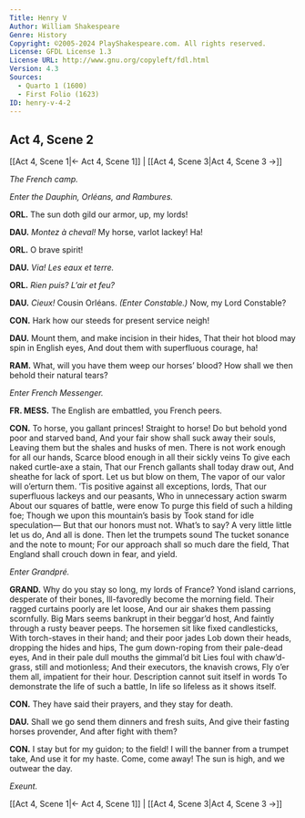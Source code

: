```yaml
---
Title: Henry V
Author: William Shakespeare
Genre: History
Copyright: ©2005-2024 PlayShakespeare.com. All rights reserved.
License: GFDL License 1.3
License URL: http://www.gnu.org/copyleft/fdl.html
Version: 4.3
Sources:
  - Quarto 1 (1600)
  - First Folio (1623)
ID: henry-v-4-2
---
```


## Act 4, Scene 2
[[Act 4, Scene 1|← Act 4, Scene 1]] | [[Act 4, Scene 3|Act 4, Scene 3 →]]

*The French camp.*

*Enter the Dauphin, Orléans, and Rambures.*

**ORL.**
The sun doth gild our armor, up, my lords!

**DAU.**
*Montez à cheval!* My horse, varlot lackey! Ha!

**ORL.**
O brave spirit!

**DAU.**
*Via! Les eaux et terre.*

**ORL.**
*Rien puis? L’air et feu?*

**DAU.**
*Cieux!* Cousin Orléans.
*(Enter Constable.)*
Now, my Lord Constable?

**CON.**
Hark how our steeds for present service neigh!

**DAU.**
Mount them, and make incision in their hides,
That their hot blood may spin in English eyes,
And dout them with superfluous courage, ha!

**RAM.**
What, will you have them weep our horses’ blood?
How shall we then behold their natural tears?

*Enter French Messenger.*

**FR. MESS.**
The English are embattled, you French peers.

**CON.**
To horse, you gallant princes! Straight to horse!
Do but behold yond poor and starved band,
And your fair show shall suck away their souls,
Leaving them but the shales and husks of men.
There is not work enough for all our hands,
Scarce blood enough in all their sickly veins
To give each naked curtle-axe a stain,
That our French gallants shall today draw out,
And sheathe for lack of sport. Let us but blow on them,
The vapor of our valor will o’erturn them.
’Tis positive against all exceptions, lords,
That our superfluous lackeys and our peasants,
Who in unnecessary action swarm
About our squares of battle, were enow
To purge this field of such a hilding foe;
Though we upon this mountain’s basis by
Took stand for idle speculation⁠—
But that our honors must not. What’s to say?
A very little little let us do,
And all is done. Then let the trumpets sound
The tucket sonance and the note to mount;
For our approach shall so much dare the field,
That England shall crouch down in fear, and yield.

*Enter Grandpré.*

**GRAND.**
Why do you stay so long, my lords of France?
Yond island carrions, desperate of their bones,
Ill-favoredly become the morning field.
Their ragged curtains poorly are let loose,
And our air shakes them passing scornfully.
Big Mars seems bankrupt in their beggar’d host,
And faintly through a rusty beaver peeps.
The horsemen sit like fixed candlesticks,
With torch-staves in their hand; and their poor jades
Lob down their heads, dropping the hides and hips,
The gum down-roping from their pale-dead eyes,
And in their pale dull mouths the gimmal’d bit
Lies foul with chaw’d-grass, still and motionless;
And their executors, the knavish crows,
Fly o’er them all, impatient for their hour.
Description cannot suit itself in words
To demonstrate the life of such a battle,
In life so lifeless as it shows itself.

**CON.**
They have said their prayers, and they stay for death.

**DAU.**
Shall we go send them dinners and fresh suits,
And give their fasting horses provender,
And after fight with them?

**CON.**
I stay but for my guidon; to the field!
I will the banner from a trumpet take,
And use it for my haste. Come, come away!
The sun is high, and we outwear the day.

*Exeunt.*

[[Act 4, Scene 1|← Act 4, Scene 1]] | [[Act 4, Scene 3|Act 4, Scene 3 →]]